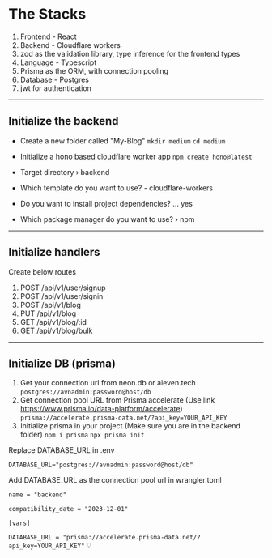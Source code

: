 # The Stacks
1. Frontend - React
2. Backend - Cloudflare workers
3. zod as the validation library, type inference for the frontend types
4. Language - Typescript
5. Prisma as the ORM, with connection pooling
6. Database - Postgres
7. jwt for authentication
----------------------------------------------------------------------------------
## Initialize the backend
* Create a new folder called "My-Blog"
`mkdir medium`
`cd medium`

* Initialize a hono based cloudflare worker app 
`npm create hono@latest`

* Target directory › backend
* Which template do you want to use? - cloudflare-workers
* Do you want to install project dependencies? … yes
* Which package manager do you want to use? › npm
----------------------------------------------------------------------------------
## Initialize handlers
Create below routes
1. POST /api/v1/user/signup
2. POST /api/v1/user/signin
3. POST /api/v1/blog
4. PUT /api/v1/blog
5. GET /api/v1/blog/:id
6. GET /api/v1/blog/bulk
----------------------------------------------------------------------------------
## Initialize DB (prisma)
1. Get your connection url from neon.db or aieven.tech
  `postgres://avnadmin:password@host/db`
2. Get connection pool URL from Prisma accelerate (Use link https://www.prisma.io/data-platform/accelerate)
  `prisma://accelerate.prisma-data.net/?api_key=YOUR_API_KEY`
3. Initialize prisma in your project (Make sure you are in the backend folder)
  `npm i prisma`
  `npx prisma init`

  Replace DATABASE_URL in .env
  
  `DATABASE_URL="postgres://avnadmin:password@host/db"`
  
  Add DATABASE_URL as the connection pool url in wrangler.toml
  
  `name = "backend"`
  
  `compatibility_date = "2023-12-01"`
  
  `[vars]`
  
  `DATABASE_URL = "prisma://accelerate.prisma-data.net/?api_key=YOUR_API_KEY"`
💡
